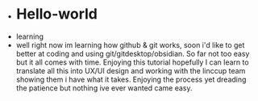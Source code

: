 - # Hello-world
- learning
- well right now im learning how github & git works, soon i'd like to get better at coding and using git/gitdesktop/obsidian. So far not too easy but it all comes with time. Enjoying this tutorial hopefully I can learn to translate all this into UX/UI design and working with the linccup team showing them i have what it takes. Enjoying the process yet dreading the patience but nothing ive ever wanted came easy. 
